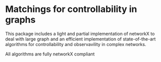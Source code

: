 # Matchings for controllability in graphs

This package includes a light and partial implementation of networkX to deal with large graph and an efficient implementation of state-of-the-art algorithms for controllability and observavility in complex networks. 

All algorithms are fully networkX compliant

